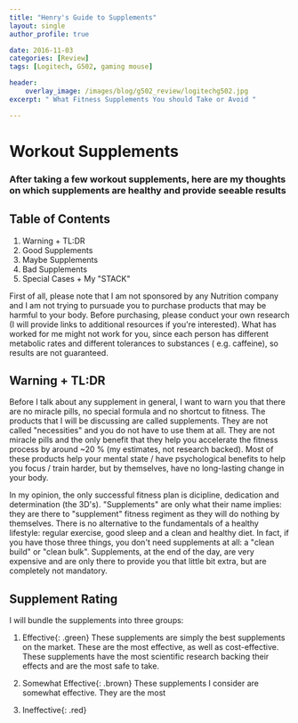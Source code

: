 ```yaml
---
title: "Henry's Guide to Supplements"
layout: single
author_profile: true

date: 2016-11-03
categories: [Review]
tags: [Logitech, G502, gaming mouse]

header:
    overlay_image: /images/blog/g502_review/logitechg502.jpg
excerpt: " What Fitness Supplements You should Take or Avoid " 

---
```


# Workout Supplements 

### After taking a few workout supplements, here are my thoughts on which supplements are healthy and provide seeable results

## Table of Contents 

1. Warning + TL:DR 
2. Good Supplements
3. Maybe Supplements
4. Bad Supplements
5. Special Cases + My "STACK" 


First of all, please note that I am not sponsored by any Nutrition company and I am not trying to pursuade you to purchase products that may be harmful to your body. Before purchasing, please conduct your own research (I will provide links to additional resources if you're interested). What has worked for me might not work for you, since each person has different metabolic rates and different tolerances to substances ( e.g. caffeine), so results are not guaranteed. 


## Warning + TL:DR 

Before I talk about any supplement in general, I want to warn you that there are no miracle pills, no special formula and no shortcut to fitness. The products that I will be discussing are called supplements. They are not called "necessities" and you do not have to use them at all. They are not miracle pills and the only benefit that they help you accelerate the fitness process by around ~20 % (my estimates, not research backed). Most of these products help your mental state / have psychological benefits to help you focus / train harder, but by themselves, have no long-lasting change in your body. 

In my opinion, the only successful fitness plan is dicipline, dedication and determination (the 3D's). "Supplements" are only what their name implies: they are there to "supplement" fitness regiment as they will do nothing by themselves. There is no alternative to the fundamentals of a healthy lifestyle: regular exercise, good sleep and a clean and healthy diet. In fact, if you have those three things, you don't need supplements at all: a "clean build" or "clean bulk". Supplements, at the end of the day, are very expensive and are only there to provide you that little bit extra, but are completely not mandatory. 

## Supplement Rating 

I will bundle the supplements into three groups: 

1. Effective{: .green}
	These supplements are simply the best supplements on the market. These are the most effective, as well as cost-effective. These supplements have the most scientific research backing their effects and are the most safe to take. 
	
2. Somewhat Effective{: .brown}
	These supplements I consider are somewhat effective. They are the most 
3. Ineffective{: .red}

